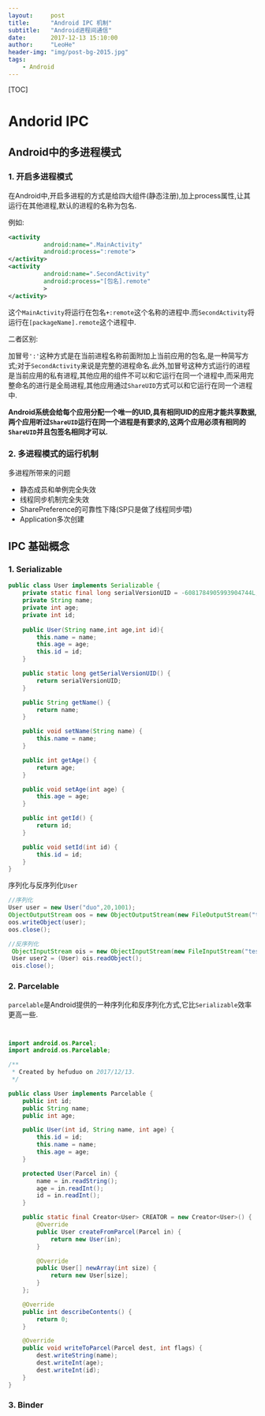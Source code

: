 ```yaml
---
layout:     post
title:      "Android IPC 机制"
subtitle:   "Android进程间通信"
date:       2017-12-13 15:10:00
author:     "LeoHe"
header-img: "img/post-bg-2015.jpg"
tags:
    - Android	
---
```


[TOC]

# Andorid IPC

## Android中的多进程模式

### 1. 开启多进程模式

在Android中,开启多进程的方式是给四大组件(静态注册),加上process属性,让其运行在其他进程,默认的进程的名称为包名.

例如:

```xml
<activity 
          android:name=".MainActivity"
          android:process=":remote">
</activity>
<activity
          android:name=".SecondActivity"
          android:process="[包名].remote"
          >
</activity>
```

这个`MainActivity`将运行在包名`+:remote`这个名称的进程中.而`SecondActivity`将运行在`[packageName].remote`这个进程中.

二者区别:

加冒号`':'`这种方式是在当前进程名称前面附加上当前应用的包名,是一种简写方式;对于`SecondActivity`来说是完整的进程命名.此外,加冒号这种方式运行的进程是当前应用的私有进程,其他应用的组件不可以和它运行在同一个进程中,而采用完整命名的进行是全局进程,其他应用通过`ShareUID`方式可以和它运行在同一个进程中.

**Android系统会给每个应用分配一个唯一的UID,具有相同UID的应用才能共享数据,两个应用听过`ShareUID`运行在同一个进程是有要求的,这两个应用必须有相同的`ShareUID`并且包签名相同才可以.**

### 2. 多进程模式的运行机制

多进程所带来的问题

- 静态成员和单例完全失效
- 线程同步机制完全失效
- SharePreference的可靠性下降(SP只是做了线程同步喂)
- Application多次创建

## IPC 基础概念

### 1. Serializable

```java
public class User implements Serializable {
    private static final long serialVersionUID = -6081784905993904744L;
    private String name;
    private int age;
    private int id;
  
    public User(String name,int age,int id){
        this.name = name;
        this.age = age;
        this.id = id;
    }

    public static long getSerialVersionUID() {
        return serialVersionUID;
    }

    public String getName() {
        return name;
    }

    public void setName(String name) {
        this.name = name;
    }

    public int getAge() {
        return age;
    }

    public void setAge(int age) {
        this.age = age;
    }

    public int getId() {
        return id;
    }

    public void setId(int id) {
        this.id = id;
    }
}
```



序列化与反序列化`User`

```java
//序列化
User user = new User("duo",20,1001);
ObjectOutputStream oos = new ObjectOutputStream(new FileOutputStream("test.txt"));
oos.writeObject(user);
oos.close();

//反序列化
 ObjectInputStream ois = new ObjectInputStream(new FileInputStream("test.txt"));
 User user2 = (User) ois.readObject();
 ois.close();
```





### 2. Parcelable

`parcelable`是Android提供的一种序列化和反序列化方式,它比`Serializable`效率更高一些.

```java


import android.os.Parcel;
import android.os.Parcelable;

/**
 * Created by hefuduo on 2017/12/13.
 */

public class User implements Parcelable {
    public int id;
    public String name;
    public int age;

    public User(int id, String name, int age) {
        this.id = id;
        this.name = name;
        this.age = age;
    }

    protected User(Parcel in) {
        name = in.readString();
        age = in.readInt();
        id = in.readInt();
    }

    public static final Creator<User> CREATOR = new Creator<User>() {
        @Override
        public User createFromParcel(Parcel in) {
            return new User(in);
        }

        @Override
        public User[] newArray(int size) {
            return new User[size];
        }
    };

    @Override
    public int describeContents() {
        return 0;
    }

    @Override
    public void writeToParcel(Parcel dest, int flags) {
        dest.writeString(name);
        dest.writeInt(age);
        dest.writeInt(id);
    }
}
```

### 3. Binder

